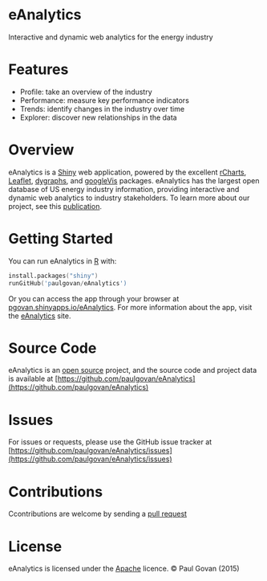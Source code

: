 # eAnalytics
Interactive and dynamic web analytics for the energy industry

# Features
* Profile: take an overview of the industry
* Performance: measure key performance indicators
* Trends: identify changes in the industry over time
* Explorer: discover new relationships in the data

# Overview
eAnalytics is a [Shiny](http://shiny.rstudio.com) web application, powered by the excellent [rCharts](http://rcharts.io), [Leaflet](https://rstudio.github.io/leaflet/), [dygraphs](https://rstudio.github.io/dygraphs/), and [googleVis](https://cran.r-project.org/web/packages/googleVis/vignettes/googleVis_examples.html) packages. eAnalytics has the largest open database of US energy industry information, providing interactive and dynamic web analytics to industry stakeholders. To learn more about our project, see this [publication](http://ascelibrary.org/doi/abs/10.1061/9780784413012.143).

# Getting Started
You can run eAnalytics in [R](https://www.r-project.org) with:

```S
install.packages("shiny")
runGitHub('paulgovan/eAnalytics')
```

Or you can access the app through your browser at [pgovan.shinyapps.io/eAnalytics](https://pgovan.shinyapps.io/eAnalytics). For more information about the app, visit the [eAnalytics](http://paulgovan.wix.com/eAnalytics) site. 

# Source Code
eAnalytics is an [open source](http://opensource.org) project, and the source code and project data is available at [https://github.com/paulgovan/eAnalytics](https://github.com/paulgovan/eAnalytics)

# Issues
For issues or requests, please use the GitHub issue tracker at [https://github.com/paulgovan/eAnalytics/issues](https://github.com/paulgovan/eAnalytics/issues)

# Contributions
Ccontributions are welcome by sending a [pull request](https://github.com/paulgovan/eAnalytics/pulls)

# License
eAnalytics is licensed under the [Apache](http://www.apache.org/licenses/LICENSE-2.0) licence. &copy; Paul Govan (2015)
